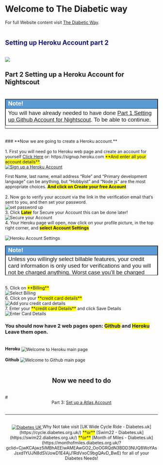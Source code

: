 <!-- this is on github live server !
docs made by D.Galloway 2019- 2021-->
# Welcome to The Diabetic way

For full Website content visit [The Diabetic Way](https://www.thediabeticway.co.uk/index.php/en/).
<br>
<br>

## <span style="color:#111478">Setting up Heroku Account part 2 </span> 
<br> 
<img width="auto" height="auto" border="0" align="center"  src="/my-project/img/Heroku/Robot face_ heroku_account.jpg" Setting up Heroku Part 2"/>




## **Part 2 Setting up a Heroku Account for Nightscout**<br><br>
 
<table width="1166" border="1" style="border-color: #000000; background-color: #ffffff;" cellpadding="1" cellspacing="1" height="98">
<tbody>
<tr style="height: 16px;">
<td style="width: 1158px; border-color: #000000; background-color: #5B9BD5;" fff=""><span style="font-size: 14pt;"><strong><span style="color: #ffffff;">Note!</span></strong></span></td>
</tr>
<tr style="height: 56.4063px;">
<td style="width: 1158px; border-color: #000000;"><span style="font-family: tahoma, arial, helvetica, sans-serif; font-size: 14pt;"> You will have already needed to have done <a href=" https://atlas-night-out.github.io/my-project/user-guide/Setting_up_Github_Account_part1/" target="_blank" title=" Part 1 Setting up Github Account for Nightscout.">Part 1 Setting up Github Account for Nightscout</a>. To be able to continue.</span></span></td>
</tr>
</tbody>
</table>
 
<br>
### **Now we are going to create a Heroku account.**<br><br>
1. First you will need go to Heroku web page and create an account for yourself <a href=" https://signup.heroku.com" target="_blank" title="Heroku Account">Click Here</a> or: https://signup.heroku.com  <span style="background-color: #FFFF00">**And enter all your account details**</span>.<br>
<a href="https://signup.heroku.com" target="_blank">
  <img width="auto" height="auto" border="0" align="center"  src="/my-project/img/Heroku/sign_up.jpg" title="Sign up a Heroku Account"/></a>	

First Name, last name, email address
“Role” and “Primary development language” can be anything, but “Hobbyist” and “Node js” are the most appropriate choices. <span style="background-color: #FFFF00">**And click on Create your free Account**</span><br><br>
2. Now go to verify your account via the link in the verification email that’s sent to you, and then set your password.<br>
<img width="auto" height="auto" border="0" align="center"  src="/my-project/img/Heroku/set password.jpg" title="set password up"/><br>
3. Click <span style="background-color: #FFFF00">**Later**</span> for Secure your Account this can be done later!<br>
<img width="auto" height="auto" border="0" align="center"  src="/my-project/img/Heroku/Later for Secure your Account.jpg" title="Secure your Account"/><br>
4. Your Heroku page will open, now click on your profile picture, in the top right corner, and <span style="background-color: #FFFF00">**select Account Settings**</span><br><br>
<img width="auto" height="auto" border="0" align="center"  src="/my-project/img/Heroku/heroku Account Settings.jpg" title="Heroku Account Settings"/><br>


<table width="1166" border="1" style="border-color: #000000; background-color: #ffffff;" cellpadding="1" cellspacing="1" height="98">
<tbody>
<tr style="height: 16px;">
<td style="width: 1158px; border-color: #000000; background-color: #5B9BD5;" fff=""><span style="font-size: 14pt;"><strong><span style="color: #ffffff;">Note!</span></strong></span></td>
</tr>
<tr style="height: 56.4063px;">
<td style="width: 1158px; border-color: #000000;"><span style="font-family: tahoma, arial, helvetica, sans-serif; font-size: 14pt;"> Unless you willingly select billable features, your credit card information is only used for verifications and you will not be charged anything. Worst case you’ll be charged £0.00</span></span></td>
</tr>
</tbody>
</table><br>
5.  Click on <span style="background-color: #FFFF00">**Billing**</span><br>
<img width="auto" height="auto" border="0" align="center"  src="/my-project/img/Heroku/billing.jpg" title="Select Billing"/><br>
6.  Click on your <span style="background-color: #FFFF00">**credit card details**</span><br>
<img width="auto" height="auto" border="0" align="center"  src="/my-project/img/Heroku/Add credit Card.jpg" title="Add yoru credit card details"/><br>
7.  Enter your <span style="background-color: #FFFF00">**credit card Details**</span> and click Save Details<br>
<img width="auto" height="auto" border="0" align="center"  src="/my-project/img/Heroku/enter payment details.jpg" title="Enter Card Details"/><br>

### You should now have 2 web pages open: <span style="background-color: #FFFF00">**Github**</span> and <span style="background-color: #FFFF00">**Heroku**</span> Leave them open.<br><br>
**Heroku**
<img width="auto" height="auto" border="0" align="center"  src="/my-project/img/Heroku/welcome to heroku.jpg" title="Welcome to Heroku main page"/><br><br>
**Github**
<img width="auto" height="auto" border="0" align="center"  src="/my-project/img/Heroku/github & heroku open.jpg" title="Welcome to Github main page"/><br><br>

## <center>Now we need to do <br></center>
<br>
# <center>Part 3: <a href="https://atlas-night-out.github.io/my-project/user-guide/Setting_up_Atlas_Account_part3/" target="_blank" title="set up a Atlas Account - Part 3">Set up a Atlas Account</a> </center>
<br>

**********************************************************************************************

<br>
<a href="https://www.diabetes.org.uk/" target="_blank">
 <center> <img width="auto" height="auto" border="0" align="center"  src="/my-project/img/Diabetesuk/pngarea.com_rutgers-logo-png-8467605.png" title="Diabetes UK"/>
</a>               Why Not take visit [UK Wide Cycle Ride - Diabetes.uk](https://cycle.diabetes.org.uk/) <span style="background-color: #FFFF00">**or**</span>  [Swim22 - Diabetes.uk](https://swim22.diabetes.org.uk/) <span style="background-color: #FFFF00">**or**</span> [Month of Miles - Diabetes.uk](https://monthofmiles.diabetes.org.uk/?gclid=CjwKCAjwz5iMBhAEEiwAMEAwGO2_OoOGRQdN3BDD3NUQ8WoYAsJsxd1YUJN8dSVJowD1E4AjJ1RdVxoC9bgQAvD_BwE) for all of your Diabetes Needs!
</center>

<!--  
***********************************************************************************************************************************************************
below needs removing when finished!!!!!!!!!!!!!
*************************************************************************************************************************************************************

8. Now go back to your Github account, and make sure you’re in your ( Your Github account name / cgm-remote-monitor)<br>




In your case it will be ( Your Github Account Name / cgm-remote-monitor)
 

 
Github_cgm-remote-monitor-Repository
Github_cgm-remote-monitor-Repository
 

In the repository, scroll down to where the Readme file is displayed, and click the Purple Deploy to Heroku button.
 

If you are doing this process on a phone or tablet, you may not see the Readme displayed on scrolling — have your browser load the Desktop version of the page first.
 

 

Make sure to write all settings down if you can! Things like App name, API secret you will need in a lot of other setups so it’s important to document it.
On the Heroku screen that opens, fill in the information requested:
App name: Your site will have a URL like “your-app-name.herokuapp.com”. This is where you choose the “your-app-name” part. In my case I called mine app-name: t1diabetics
Region: No matter where you are, this setting does not impact you; leave it on United States.
Config Vars: Most of these are populated with defaults that will be fine for a typical setup. All of them can be edited later. There are a few you will want to note during this setup though:
API SECRET: This is required. Enter a passphrase you will use for your site. It has to be   12 characters no less or you will get errors!
BG HIGH, BG LOW, BG TARGET BOTTOM, and TARGET TOP:
The thresholds at which your site will alert you. HIGH and LOW are your “urgent” thresholds
TARGET BOTTOM and TARGET TOP
are the top and bottom of your “good” ranges.
As of version 13.0, these values can be entered in either mg/dl or mmol/L
I will do another Video on the setup of the Bridge Server, ignore this for now.
If you are outside the US, set BRIDGE SERVER to “EU” (in capitals, without the quotation marks. If you are inside the US, leave it as it is.
DISPLAY UNITS: Units will be mg/dl by default. If you want mmol/L, enter “mmol” or “mmol/L” here.
ENABLE: This variable that turns on all the features you want to use with adding plug in’s
There’s a list of all of the plug in’s and what they do here. (The ones you can choose to enable are under the heading “Advanced Plug in’s”)
See Link in description below:
https://github.com/nightscout/cgm-remote-monitor#plugins
Now click the Deploy app button at the bottom of the page.
Heroku will begin deployment, going through a list of automated steps at the bottom of the page. This process can take a while be patient!
During the “Configure environment” step, you will be asked to add a credit/debit card to the account.
All Heroku accounts need a card on file to verify the account and allow for paid add-ons. You will never be charged without explicitly opting into extra levels of service, and for a typical Nightscout site you won’t ever need anything extra.
 

Fill in your details, you will never be charged without explicitly opting into extra levels of service, and for a typical Nightscout site you won’t ever need anything extra
Sometimes you might have an error or issue’s in doing this process due to incorrect password or need to verify again then go to https://heroku.com/verify
After adding your Card Details again, Click save
and go back to the Deployment page.
Click the Deploy app button again, and it should complete this time.
Again, this will take a few minutes be patient!
Congratulations! Your app was successfully deployed
Right click View to open in a new tab also Right click Manage App so both are open in new tabs
I got a error due to the API Secret password being incorrectly done!
Go to your Heroku Account you just made.
You are now in your Heroku Account
Go to Settings
Select Reveal Config Vars
Scroll down until you come to the API Secret and edit it and make sure password is 12 characters
Click save
Now go back and refresh your Nightscout Site you created
Your Heroku site is now created
Make sure to write your Nightscout App URL down for safe keepings as will need this later.
We now need to add your Nightscout App URL into Xdrip for your CGM data to go to Nightscout there are lots of different ways to do this, but for this setup I’m going to show you in Xdrip how to add base URL into it, which will be in another video.
We will also need to setup your profile editor which I will also do in another video
 

If you have not setup xdrip already see my other video on utube How to Installing Xdrip at https://youtu.be/7Qwr4HrchTU It is also on The Diabetic way Website
 

Has you will need to have xdrip installed before we can add your base URL for Nightscout to work
Please note this xdrip setup was not made with the same Github accounts so urls and names will be different until I can make an updated xdrip video.
Now we need to see How to add Base URL into xDrip
See Part 3 How to add Base URL into Xdrip




h) Add a database username (for example nightscout) and a database password (in the example below soo5ecret but please change it!).

<br>

Write down these credentials in the boxes below (yes, in this browser window you're reading now, unless you're reading a printed version). You’ll need them later.

<br>
Database password:<input type="text" id="myPwd" value="click here, delete and put your own " size="32">
<br>

Database username:<input type="text" id="myUsr" value="click here, delete and put your own" size="32">

<br>
Paste the string in the box below `(yes, in this browser window you're reading now, unless you're reading a printed version)`
<input type="text" id="myAtlas" value="click here, delete and paste your Atlas connection string" size="100">
<br>

Database Name: <input type="text" id="mydB" value="click here, delete and put your own" size="30">
<br>
Click the Generate button (just here below this line: in this browser window you're reading):

<br>


<button onclick="Generate()">Generate</button>




Field1: <input type="text" id="field1" value="Hello World!"><br>
Field2: <input type="text" id="field2"><br><br>
Field3: <input type="text" id="field3"><br><br>
<button onclick="myFunction()">Copy Text</button>

<p>A function is triggered when the button is clicked. The function copies the text from Field1 into Field2.</p>

<script>
function myFunction() {
  document.getElementById("field3").value = document.getElementById("field1","field2").value;
}
</script>







<img width="auto" height="auto" border="0" align="center"  src="/img/Atlas/Robot face_ Atlas account_860x462.jpg" Setting up Atlas Part 3"/>



<font size="4">

This is a regular paragraph.

Paragraph:

1. **Now Open another tab**  to make a Mongodb Atlas** Account: <a href="https://www.mongodb.com/cloud/atlas" target="_blank" title="Click Start Free">See Here</a> 
  and **click** Start Free
 <img width="auto" height="auto" border="0" align="center"  src="/img/Atlas/MongoDB Atlas start free.jpg"Click Start"/>
      2. **No need to do this part** but I did.<img width="auto" height="auto" border="0" align="center"  src="/img/Atlas/MongoDB_Atlas account_setup.jpg"MongoDB Atlas Account Setup.jp"/>
 <br>
      3. Sub item three<br>
2. Item two


* Enter your information and then click Get Started Free
  <img width="auto" height="auto" border="0" align="center"  src="/img/Atlas/MongoDB Atlas fill in details2.jpg"Fill in your details"/>
  
  
  Select Create a cluster in Shared Clusters (FREE)
  
  
 
  
  Leave all default values and click Create Cluster
  
  
  
  
  
  Atlas will create your default cluster, wait until it is complete... (can take more than 3 minutes)
  
  
  
   Click on CONNECT
   
   
   f. Click on Allow Access from Anywhere
   
   
   Click on Add IP Address
   
   
   
   
   h) Add a database username (for example nightscout) and a database password (in the example below soo5ecret but please change it!).
   
   
   i) Then click Create Database User.
   
   
   j)Click on Choose a connection method
   
   
   Select Connect your application
   
   
   
   Copy the connection string: click Copy and paste it somewhere to edit it (like Notepad).
   
</font>
 

Check what version you are upto on your Nightscout site. In my example I'm on version  14.06 (Liquorice)

<table width="1166" border="1" style="border-color: #000000; background-color: #ffffff;" cellpadding="1" cellspacing="1" height="98">
<tbody>
<tr style="height: 16px;">
<td style="width: 1158px; border-color: #000000; background-color: #5B9BD5;" fff=""><span style="font-size: 14pt;"><span style="color: #ffffff;">Note! video, see below</span></span></td>
</tr>
<tr style="height: 56.4063px;">
<td style="width: 1158px; border-color: #000000;"><span style="font-family: tahoma, arial, helvetica, sans-serif; font-size: 14pt;">
<iframe width="850" height="415" src="https://www.youtube.com/embed/MFsbm45b6YY" title="YouTube video player" frameborder="0" allow="accelerometer; autoplay; clipboard-write; encrypted-media; gyroscope; picture-in-picture" allowfullscreen></iframe>  </span></td>
</tr>
</tbody>
</table>



Updating your website to the latest version
 <a href="https://github.com/nightscout/cgm-remote-monitor/releases" target="_blank" title="Nightscout Release Versions">See Here</a> for the 
 current released version at moment) is easy with the update tool linked below. 


 
## Instructions

These instruction have been made on the 28 <span style="background-color: #FFFF00">**April 2021**</span><br>
<br>
<table width="1166" border="1" style="border-color: #000000; background-color: #ffffff;" cellpadding="1" cellspacing="1" height="98">
<tbody>
<tr style="height: 16px;">
<td style="width: 1158px; border-color: #000000; background-color: #5B9BD5;" fff=""><span style="font-size: 14pt;"><strong><span style="color: #ffffff;">Note!</span></strong></span></td>
</tr>
<tr style="height: 56.4063px;">
<td style="width: 1158px; border-color: #000000;"><span style="font-family: tahoma, arial, helvetica, sans-serif; font-size: 14pt;">Azure Users
as of 0.12, Nightscout no longer supports the free Azure platform now. If you really want to keep using Azure, don’t update to any version above 0.12</span></td>
</tr>
</tbody>
</table>
<br>

# Step 1 Update Github Repo

* Log into your GitHub Account.<a href="https://github.com/" target="_blank" title="GitHub Login">-- Here --</a>
<span style="background-color: #FFFF00">**Wait**</span>: Make sure you’re actually signed into your GitHub account and <span style="background-color: #FFFF00">**Check**</span> by looking in the upper right corner of the page to verify. You cannot do this later.<span style="background-color: #FFFF00">**Best to do it now!.**</span> 
😉 <br>

* Now<a href="http://nightscout.github.io/pages/update-fork/" target="_blank" title="Update Tool">-- Click Here --</a> to open the <span style="background-color: #FFFF00">**update tool or image below!**</span>for Nightscout in a new tab from Github. Make sure both are open<br>

* Enter your GitHub <span style="background-color: #FFFF00">**username**</span> and click the blue button that says Check for updates. (Note: your username is not an email address.)<br>


<a href="http://nightscout.github.io/pages/update-fork/" target="_blank">
  <img width="auto" height="auto" border="0" align="center"  src="/img/Nightscout/Time to Update Nightscout.png" title="Update Tool"/>
</a>
click the blue button that says<span style="background-color: #FFFF00">**Checks for updates**</span>

* If an update is available, the tool will tell you this,and provide directions for you, and also give you a button that will take you to <span style="background-color: #FFFF00">**GitHub**</span> to finish the process.

<a href="http://nightscout.github.io/pages/update-fork/" target="_blank">
  <img width="auto" height="auto" border="0" align="center"  src="/img/Nightscout/update availible.jpg" title="Update Tool"/></a><br>
  
* <span style="background-color: #FFFF00">**Click the Continue updating at GitHub button.**</span> Review the directions on the screen that pops up, and continue.

## step 1 `(see Step1 & Step2 video below)`

* <span style="background-color: #FFFF00">**Click "Create pull request"**</span> Your fork must be on the left side  
<a >
  <img width="auto" height="auto" border="0" align="center"  src="/img/Nightscout/step1_creat_pull_request.jpg" title="Your fork must be on the left side and the nightscout/cgm-remote-monitor must be on the right. right."/></a>
 and the <span style="background-color: #FFFF00">**nightscout/cgm-remote-monitor must be on the right.**</span><br>
 
## step 2 create pull request

* Click <span style="background-color: #FFFF00">**"Create pull request” again,**</span> do not change the comparison. Your fork must be on the left side and the nightscout/cgm-remote-monitor must be on the right side.
<a >
  <img width="auto" height="auto" border="0" align="center"  src="/img/Nightscout/step 2 create pull request again.jpg" title="Your fork must be on the left side and the nightscout/cgm-remote-monitor must be on the right. right."/></a>
* <span style="background-color: #FFFF00">** Also Give your pull request a name**</span> like “Update” or “Sweet Liquorice Update” — doesn’t really matter what this is.

## Step 1 & Step 2 Video
<br>


<table width="1166" border="1" style="border-color: #000000; background-color: #ffffff;" cellpadding="1" cellspacing="1" height="98">
<tbody>
<tr style="height: 16px;">
<td style="width: 1158px; border-color: #000000; background-color: #5B9BD5;" fff=""><span style="font-size: 14pt;"><span style="color: #ffffff;">step 1 & Step 2 Video</span></span></td>
</tr>
<tr style="height: 56.4063px;">
<td style="width: 1158px; border-color: #000000;"><span style="font-family: tahoma, arial, helvetica, sans-serif; font-size: 14pt;">
<iframe width="850" height="415" src="https://www.youtube.com/embed/6tGsLOE1BuE" title="YouTube video player" frameborder="0" allow="accelerometer; autoplay; clipboard-write; encrypted-media; gyroscope; picture-in-picture" allowfullscreen></iframe>  </span></td>
</tr>
</tbody>
</table>


 <br>


## step 3 merge pull request

* Click <span style="background-color: #FFFF00">**"Merge pull request**</span>

<a >
  <img width="auto" height="auto" border="0" align="center"  src="/img/Nightscout/step 3 merge pull request.jpg" title="Merge pull request"/></a>
  
* or see video below
<br>
<table width="1166" border="1" style="border-color: #000000; background-color: #ffffff;" cellpadding="1" cellspacing="1" height="98">
<tbody>
<tr style="height: 16px;">
<td style="width: 1158px; border-color: #000000; background-color: #5B9BD5;" fff=""><span style="font-size: 14pt;"><span style="color: #ffffff;">Note! video,</span></span></td>
</tr>
<tr style="height: 56.4063px;">
<td style="width: 1158px; border-color: #000000;"><span style="font-family: tahoma, arial, helvetica, sans-serif; font-size: 14pt;">
<iframe width="850" height="415" src="https://www.youtube.com/embed/gUEqZAfPEZ4" title="YouTube video player" frameborder="0" allow="accelerometer; autoplay; clipboard-write; encrypted-media; gyroscope; picture-in-picture" allowfullscreen></iframe>  </span></td>
</tr>
</tbody>
</table>



## step 4 confirm merge
<br>
* Now Click the  <span style="background-color: #FFFF00">**Confirm merge button.**</span>
<a>
  <img width="auto" height="auto" border="0" align="center"  src="/img/Nightscout/step 4 click  confirm merge.jpg" title="Step 4 Confirm Merge"/></a>

## step 5 merged

* If you see <span style="background-color: #FFFF00">**"Merged" in purple,**</span> you have successfully updated your fork. If you're using Heroku you will need to to push the Deploy Branch button, in the Manual deploy section of the Deploy page.

* <span style="background-color: #FFFF00">**You have successfully updated your GitHub repository**</span>, now let's deploy it in Heroku.
<br>
<br>
<table width="1166" border="1" style="border-color: #000000; background-color: #ffffff;" cellpadding="1" cellspacing="1" height="98">
<tbody>
<tr style="height: 16px;">
<td style="width: 1158px; border-color: #000000; background-color: #db4e12;" fff=""><span style="font-size: 14pt;"><strong><span style="color: #ffffff;">Note!</span></strong></span></td>
</tr>
<tr style="height: 56.4063px;">
<td style="width: 1158px; border-color: #000000;"><span style="font-family: tahoma, arial, helvetica, sans-serif; font-size: 14pt;">If you’re on Heroku and have Automatic Deploys enabled, you’re done!<br>
 If you don’t have Automatic Deploys on yet, or aren’t sure, run through these steps below!</span></td>
</tr>
</tbody>
</table>

# Step6: Deploy in Heroku
<br>

 
* Log into <a href="https://id.heroku.com/login" target="_blank" title="Nightscout Release Versions">Heroku</a>  
<a href="https://id.heroku.com/login" target="_blank">
  <img width="auto" height="auto" border="0" align="center"  src="/img/Heroku/log into heroku.jpg" title="Log into Heroku"/>
</a>

* Select your app `(In my case The Dibetic Way)`
<img width="auto" height="auto" border="0" align="center"  src="/img/Heroku/Select_your_App.jpg" title="Select Deploy Tab"/>
<br>

* In the middle bit, click on the GitHub button if it isn’t already showing as connected. It will ask you to authorize the connection if you’re doing it for the first time.

<img width="auto" height="auto" border="0" align="center"  src="/img/Heroku/github connected.jpg" title="Select Deploy Tab"/>
<br>

* Type “cgm” into the repo-name search box, and click Search
<br>

* Click the Connect button once it finds your cgm-remote-monitor repository. You should now be connected
<br>

<table width="1166" border="1" style="border-color: #000000; background-color: #ffffff;" cellpadding="1" cellspacing="1" height="98">
<tbody>
<tr style="height: 16px;">
<td style="width: 1158px; border-color: #000000; background-color: #5B9BD5;" fff=""><span style="font-size: 14pt;"><span style="color: #ffffff;">Note! see video</span></span></td>
</tr>
<tr style="height: 56.4063px;">
<td style="width: 1158px; border-color: #000000;"><span style="font-family: tahoma, arial, helvetica, sans-serif; font-size: 14pt;">
<iframe width="850" height="415" src="https://www.youtube.com/embed/5S2lcc5XY_g" title="YouTube video player" frameborder="0" allow="accelerometer; autoplay; clipboard-write; encrypted-media; gyroscope; picture-in-picture" allowfullscreen></iframe>  </span></td>
</tr>
</tbody>
</table>
  
* Or if Heroku is not connected to GitHub, scroll down and click Connect to GitHub, if a popup window opens and requires authorization, click Authorize Heroku
<br>
  
* Now after connecting to Gitnub, Scroll down to the bottom of the page, make sure to select the <span style="background-color: #FFFF00">master branch</span>  and then click <span style="background-color: #FFFF00"> Deploy Branch</span>
<br>
  <img width="auto" height="auto" border="0" align="center"  src="/img/Heroku/masterthendeploy.jpg" title="Select master then Deploy Branch"/>
</a>
<br>
* Build will start, do not interfere and wait for completion. It can take a while <span style="background-color: #FFFF00">approximately around 10 minutes Do not Interrupt the process</span>  has it can lead to a broken site and you'll need to restart again.
<br>  
  <img width="auto" height="auto" border="0" align="center"  src="/img/Heroku/Build-will-start.jpg" title="Build will start and information will scroll in the log window"/>
</a>
<br>
*  Wait until the deploy process completes and <span style="background-color: #FFFF00">click View</span> if nothing happens click Manage App then upper right Open App
<br>
  <img width="auto" height="auto" border="0" align="center"  src="/img/Heroku/view-App.jpg" title="Delect View now that the deploy process is complete"/></a>
<br>
*  Your site will open and  it should be at the latest version on your Nightscout Site
<br>
* <span style="background-color: #FFFF00">You're Finished!</span> 
* Head over to your Nightscout site and check its updated!


<table width="1166" border="1" style="border-color: #000000; background-color: #ffffff;" cellpadding="1" cellspacing="1" height="98">
<tbody>
<tr style="height: 16px;">
<td style="width: 1158px; border-color: #000000; background-color: #5B9BD5;" fff=""><span style="font-size: 14pt;"><span style="color: #ffffff;">Check if Nightscout as updated Video</span></span></td>
</tr>
<tr style="height: 56.4063px;">
<td style="width: 1158px; border-color: #000000;"><span style="font-family: tahoma, arial, helvetica, sans-serif; font-size: 14pt;">
<iframe width="850" height="415" src="https://www.youtube.com/embed/MFsbm45b6YY" title="YouTube video player" frameborder="0" allow="accelerometer; autoplay; clipboard-write; encrypted-media; gyroscope; picture-in-picture" allowfullscreen></iframe>  </span></td>
</tr>
</tbody>
</table>
<br>

<table width="1166" border="1" style="border-color: #000000; background-color: #ffffff;" cellpadding="1" cellspacing="1" height="98">
<tbody>
<tr style="height: 16px;">
<td style="width: 1158px; border-color: #000000; background-color: #5B9BD5;" fff=""><span style="font-size: 14pt;"><span style="color: #ffffff;">Helpfull Note!</span></span></td>
</tr>
<tr style="height: 56.4063px;">
<td style="width: 1158px; border-color: #000000;"><span style="font-family: tahoma, arial, helvetica, sans-serif; font-size: 14pt;">
<span style="background-color: #00000">To let your site finish updating itself as soon as you update your fork in the future with another Pull Request, enable Automatic Deploys here (from the master branch):
<br>                                                                </span> 

<iframe width="850" height="415" src="https://www.youtube.com/embed/x73tDH-ln4A" title="YouTube video player" frameborder="0" allow="accelerometer; autoplay; clipboard-write; encrypted-media; gyroscope; picture-in-picture" allowfullscreen></iframe>  <span style="background-color: #FFFFFF"> If you’ve just turned the Automatic thing on, you’ll need to manually do the first deploy — make sure the branch is on master, and click the Deploy Branch button:</span></td>
</tr>
</tbody>
</table>
<br>



<table width="1266" border="1" style="border-color: #000000; background-color: #ffffff;" cellpadding="1" cellspacing="1" height="98">
<tbody>
<tr style="height: 16px;">
<td style="width: 1158px; border-color: #000000; background-color: #FF0000;" fff=""><span style="font-size: 14pt;"><strong><span style="color: #ffffff;">Warning!</span></strong></span></td>
</tr>
<tr style="height: 56.4063px;">
<td style="width: 1158px; border-color: #000000;"><span style="font-family: tahoma, arial, helvetica, sans-serif; font-size: 14pt;"> 1: Some new features, updates, or bug fixes may require that you clear your browser cache before you will see the changes taken effect<br/> 2: If you get no errors and no readings after a while see about doing a <a href="http://127.0.0.1:8000/user-guide/Redeploying%20your%20repository/" target="_blank" title="Redeploying your repository link">Redeploying your repository</a> </span></td>
</tr>
</tbody>
</table>
***********************************************************************************************************************************************************
above needs removing when finished!!!!!!!!!!!!!
*************************************************************************************************************************************************************
-->

  <!--  
  
  mkdocs.yml    # The configuration file.
    docs/
    index.md  # The documentation homepage.
       ...       # Other markdown pages, images and other files.
		
		
		
<a href="http://nightscout.github.io/pages/update-fork/" target="_blank">
  <img width="auto" height="auto" border="0" align="center"  src="/img/Nightscout/Time to Update Nightscout.png" title="Update Tool"/></a>		
		
		
adding 	Yellow Hightligher!!!!!!!!	
<span style="background-color: #FFFF00">**Marked text**</span>


<a>
  <img width="auto" height="auto" border="0" align="center"  src="/img/Nightscout/Time to Update Nightscout.png" title="Update Tool"/></a>	




Adding a image
<a href="https://www.youtube.com/watch?v=MFsbm45b6YY" target="_blank">
  <img width="auto" height="auto" border="0" align="center"  src="/img/Nightscout/nightscout version_14.06.jpg" title="Version of Nightscout Video"/>
</a>


Adding Video

<iframe width="850" height="415" src="https://www.youtube.com/embed/MFsbm45b6YY" title="YouTube video player" frameborder="0" allow="accelerometer; autoplay; clipboard-write; encrypted-media; gyroscope; picture-in-picture" allowfullscreen></iframe>

Note
**Note:** a note is something that needs to be mentioned but is apart from the context.


List
This is a regular paragraph.

Paragraph:

1. **Now Open another tab**  to make a Mongodb Atlas** Account: <a href="https://www.mongodb.com/cloud/atlas" target="_blank" title="Click Start Free">See Here</a> 
  and **click** Start Free
 <img width="auto" height="auto" border="0" align="center"  src="/img/Atlas/MongoDB Atlas start free.jpg"Click Start"/>
   2. Sub item two
   3. Sub item three
2. Item two



font size
<font size="4">

</font>



Table
| Syntax | Description |
| ----------- | ----------- |
| Header | Title |
| Paragraph | Text |


-->

